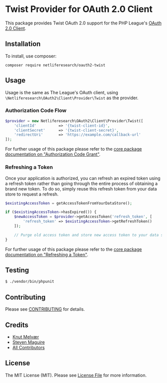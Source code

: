 # Twist Provider for OAuth 2.0 Client

This package provides Twist OAuth 2.0 support for the PHP League's [OAuth 2.0 Client](https://github.com/thephpleague/oauth2-client).

## Installation

To install, use composer:

```
composer require netliferesearch/oauth2-twist
```

## Usage

Usage is the same as The League's OAuth client, using `\Netliferesearch\OAuth2\Client\Provider\Twist` as the provider.

### Authorization Code Flow

```php
$provider = new Netliferesearch\OAuth2\Client\Provider\Twist([
    'clientId'          => '{twist-client-id}',
    'clientSecret'      => '{twist-client-secret}',
    'redirectUri'       => 'https://example.com/callback-url'
]);
```

For further usage of this package please refer to the [core package documentation on "Authorization Code Grant"](https://github.com/thephpleague/oauth2-client#usage).

### Refreshing a Token

Once your application is authorized, you can refresh an expired token using a refresh token rather than going through the entire process of obtaining a brand new token. To do so, simply reuse this refresh token from your data store to request a refresh.

```php
$existingAccessToken = getAccessTokenFromYourDataStore();

if ($existingAccessToken->hasExpired()) {
    $newAccessToken = $provider->getAccessToken('refresh_token', [
        'refresh_token' => $existingAccessToken->getRefreshToken()
    ]);

    // Purge old access token and store new access token to your data store.
}
```

For further usage of this package please refer to the [core package documentation on "Refreshing a Token"](https://github.com/thephpleague/oauth2-client#refreshing-a-token).

## Testing

``` bash
$ ./vendor/bin/phpunit
```

## Contributing

Please see [CONTRIBUTING](https://github.com/stevenmaguire/oauth2-heroku/blob/master/CONTRIBUTING.md) for details.


## Credits

- [Knut Melvær](https://github.com/kmelve)
- [Steven Maguire](https://github.com/stevenmaguire)
- [All Contributors](https://github.com/stevenmaguire/oauth2-heroku/contributors)


## License

The MIT License (MIT). Please see [License File](https://github.com/stevenmaguire/oauth2-heroku/blob/master/LICENSE) for more information.
